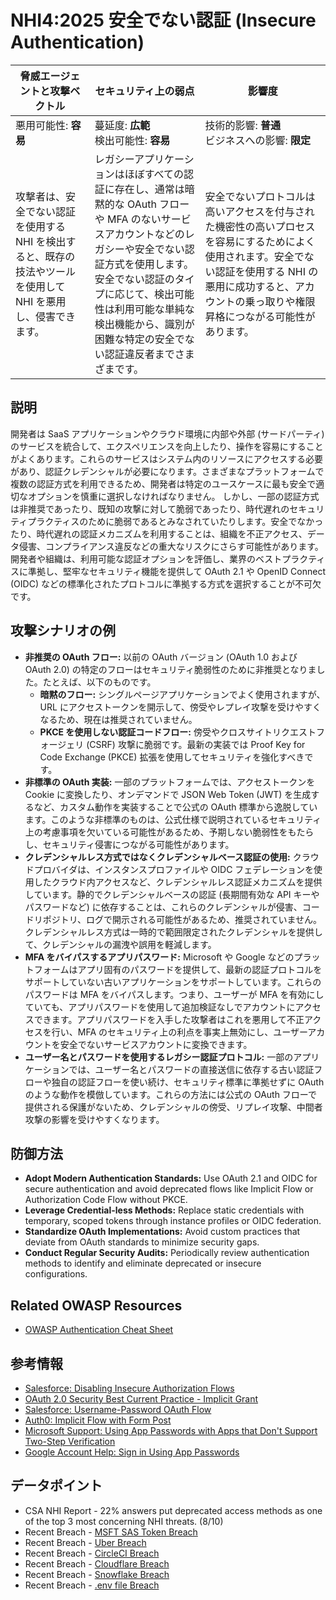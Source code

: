 # NHI4:2025 安全でない認証 (Insecure Authentication)

| 脅威エージェントと攻撃ベクトル | セキュリティ上の弱点                     | 影響度                                             |
|--------------------------------|------------------------------------------|----------------------------------------------------|
| 悪用可能性: **容易**           | 蔓延度: **広範**<br>検出可能性: **容易** | 技術的影響: **普通**<br>ビジネスへの影響: **限定** |
| 攻撃者は、安全でない認証を使用する NHI を検出すると、既存の技法やツールを使用して NHI を悪用し、侵害できます。 | レガシーアプリケーションはほぼすべての認証に存在し、通常は暗黙的な OAuth フローや MFA のないサービスアカウントなどのレガシーや安全でない認証方式を使用します。 <br> 安全でない認証のタイプに応じて、検出可能性は利用可能な単純な検出機能から、識別が困難な特定の安全でない認証違反者までさまざまです。 | 安全でないプロトコルは高いアクセスを付与された機密性の高いプロセスを容易にするためによく使用されます。安全でない認証を使用する NHI の悪用に成功すると、アカウントの乗っ取りや権限昇格につながる可能性があります。 |

## 説明
開発者は SaaS アプリケーションやクラウド環境に内部や外部 (サードパーティ) のサービスを統合して、エクスペリエンスを向上したり、操作を容易にすることがよくあります。これらのサービスはシステム内のリソースにアクセスする必要があり、認証クレデンシャルが必要になります。さまざまなプラットフォームで複数の認証方式を利用できるため、開発者は特定のユースケースに最も安全で適切なオプションを慎重に選択しなければなりません。
しかし、一部の認証方式は非推奨であったり、既知の攻撃に対して脆弱であったり、時代遅れのセキュリティプラクティスのために脆弱であるとみなされていたりします。安全でなかったり、時代遅れの認証メカニズムを利用することは、組織を不正アクセス、データ侵害、コンプライアンス違反などの重大なリスクにさらす可能性があります。開発者や組織は、利用可能な認証オプションを評価し、業界のベストプラクティスに準拠し、堅牢なセキュリティ機能を提供して OAuth 2.1 や OpenID Connect (OIDC) などの標準化されたプロトコルに準拠する方式を選択することが不可欠です。


## 攻撃シナリオの例
- **非推奨の OAuth フロー:** 以前の OAuth バージョン (OAuth 1.0 および OAuth 2.0) の特定のフローはセキュリティ脆弱性のために非推奨となりました。たとえば、以下のものです。
    - **暗黙のフロー:** シングルページアプリケーションでよく使用されますが、URL にアクセストークンを開示して、傍受やレプレイ攻撃を受けやすくなるため、現在は推奨されていません。
    - **PKCE を使用しない認証コードフロー:** 傍受やクロスサイトリクエストフォージェリ (CSRF) 攻撃に脆弱です。最新の実装では Proof Key for Code Exchange (PKCE) 拡張を使用してセキュリティを強化すべきです。
- **非標準の OAuth 実装:** 一部のプラットフォームでは、アクセストークンを Cookie に変換したり、オンデマンドで JSON Web Token (JWT) を生成するなど、カスタム動作を実装することで公式の OAuth 標準から逸脱しています。このような非標準のものは、公式仕様で説明されているセキュリティ上の考慮事項を欠いている可能性があるため、予期しない脆弱性をもたらし、セキュリティ侵害につながる可能性があります。
- **クレデンシャルレス方式ではなくクレデンシャルベース認証の使用:** クラウドプロバイダは、インスタンスプロファイルや OIDC フェデレーションを使用したクラウド内アクセスなど、クレデンシャルレス認証メカニズムを提供しています。静的でクレデンシャルベースの認証 (長期間有効な API キーやパスワードなど) に依存することは、これらのクレデンシャルが侵害、コードリポジトリ、ログで開示される可能性があるため、推奨されていません。クレデンシャルレス方式は一時的で範囲限定されたクレデンシャルを提供して、クレデンシャルの漏洩や誤用を軽減します。
- **MFA をバイパスするアプリパスワード:** Microsoft や Google などのプラットフォームはアプリ固有のパスワードを提供して、最新の認証プロトコルをサポートしていない古いアプリケーションをサポートしています。これらのパスワードは MFA をバイパスします。つまり、ユーザーが MFA を有効にしていても、アプリパスワードを使用して追加検証なしでアカウントにアクセスできます。アプリパスワードを入手した攻撃者はこれを悪用して不正アクセスを行い、MFA のセキュリティ上の利点を事実上無効にし、ユーザーアカウントを安全でないサービスアカウントに変換できます。
- **ユーザー名とパスワードを使用するレガシー認証プロトコル:** 一部のアプリケーションでは、ユーザー名とパスワードの直接送信に依存する古い認証フローや独自の認証フローを使い続け、セキュリティ標準に準拠せずに OAuth のような動作を模倣しています。これらの方法には公式の OAuth フローで提供される保護がないため、クレデンシャルの傍受、リプレイ攻撃、中間者攻撃の影響を受けやすくなります。


## 防御方法
- **Adopt Modern Authentication Standards:** Use OAuth 2.1 and OIDC for secure authentication and avoid deprecated flows like Implicit Flow or Authorization Code Flow without PKCE.
- **Leverage Credential-less Methods:** Replace static credentials with temporary, scoped tokens through instance profiles or OIDC federation.
- **Standardize OAuth Implementations:** Avoid custom practices that deviate from OAuth standards to minimize security gaps.
- **Conduct Regular Security Audits:** Periodically review authentication methods to identify and eliminate deprecated or insecure configurations.

## Related OWASP Resources
* [OWASP Authentication Cheat Sheet](https://cheatsheetseries.owasp.org/cheatsheets/Authentication_Cheat_Sheet.html)

## 参考情報
- [Salesforce: Disabling Insecure Authorization Flows](https://help.salesforce.com/s/articleView?id=sf.remoteaccess_disable_username_password_flow.htm&type=5)
- [OAuth 2.0 Security Best Current Practice - Implicit Grant](https://datatracker.ietf.org/doc/html/draft-ietf-oauth-security-topics#name-implicit-grant)
- [Salesforce: Username-Password OAuth Flow](https://help.salesforce.com/s/articleView?id=sf.remoteaccess_oauth_username_password_flow.htm&language=en_US&type=5)
- [Auth0: Implicit Flow with Form Post](https://auth0.com/docs/get-started/authentication-and-authorization-flow/implicit-flow-with-form-post)
- [Microsoft Support: Using App Passwords with Apps that Don't Support Two-Step Verification](https://support.microsoft.com/en-us/account-billing/using-app-passwords-with-apps-that-don-t-support-two-step-verification-5896ed9b-4263-e681-128a-a6f2979a7944)
- [Google Account Help: Sign in Using App Passwords](https://support.google.com/accounts/answer/185833?hl=en)

## データポイント
- CSA NHI Report - 22% answers put deprecated access methods as one of the top 3 most concerning NHI threats. (8/10)
- Recent Breach - [MSFT SAS Token Breach](https://www.wiz.io/blog/38-terabytes-of-private-data-accidentally-exposed-by-microsoft-ai-researchers)
- Recent Breach - [Uber Breach](https://www.upguard.com/blog/what-caused-the-uber-data-breach)
- Recent Breach - [CircleCI Breach](https://circleci.com/blog/jan-4-2023-incident-report/)
- Recent Breach - [Cloudflare Breach](https://medium.com/@ronilichtman/how-cloudflare-got-hoktad-part-one-d5bb75dac3f0)
- Recent Breach - [Snowflake Breach](https://medium.com/@ronilichtman/snowstorm-surrounding-the-recent-snowflake-hack-ab7e51e0c5be)
- Recent Breach - [.env file Breach](https://medium.com/@ronilichtman/large-scale-extortion-via-secrets-in-env-files-why-secret-vaults-just-arent-enough-9b4c568724ca)

